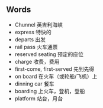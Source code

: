## Words
* Chunnel 英吉利海峡
* express 特快的
* departs 出发
* rail pass 火车通票
* reserved seating 预定的座位
* charge 收费，费用
* first-come, first-served 先到先得
* on board 在火车（或轮船/飞机）上
* dinning car 餐车
* boarding 上火车，登机，登船
* platform 站台，月台
